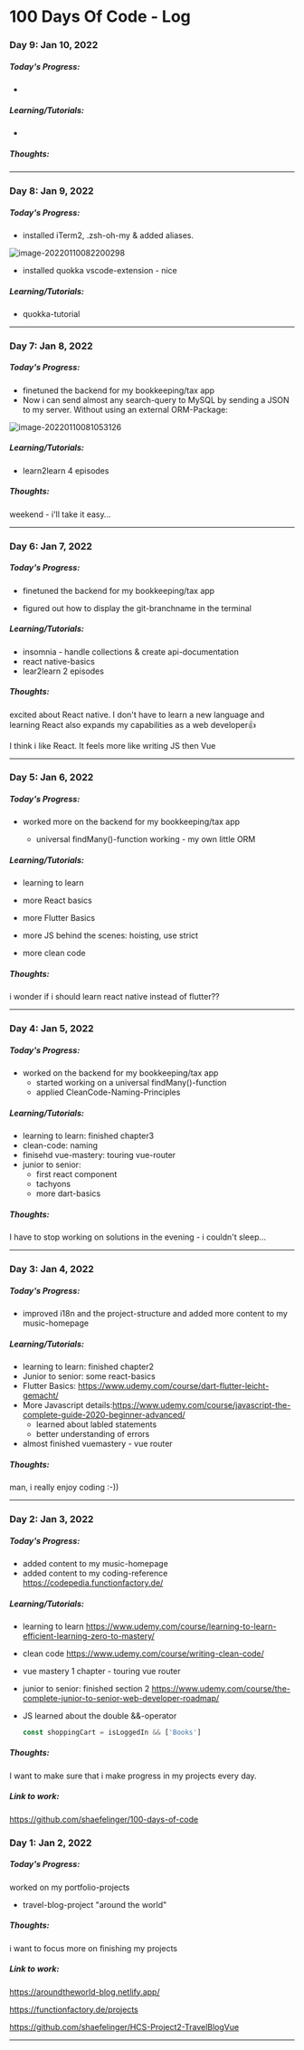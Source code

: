# 100 Days Of Code - Log

### Day 9: Jan 10, 2022

##### Today's Progress: 

- 

##### Learning/Tutorials:

- 

##### Thoughts:



------

### Day 8: Jan 9, 2022

##### Today's Progress: 

- installed iTerm2, .zsh-oh-my & added aliases. 

![image-20220110082200298](assets/image-20220110082200298.png)

- installed quokka vscode-extension - nice

##### Learning/Tutorials:

- quokka-tutorial

------

### Day 7: Jan 8, 2022

##### Today's Progress: 

- finetuned the backend for my bookkeeping/tax app 
- Now i can send almost any search-query to MySQL by sending a JSON to my server. Without using an external ORM-Package:

![image-20220110081053126](assets/image-20220110081053126.png)

##### Learning/Tutorials:

- learn2learn 4 episodes

##### Thoughts:

weekend - i'll take it easy…

------

### Day 6: Jan 7, 2022

##### Today's Progress: 

- finetuned the backend for my bookkeeping/tax app 

- figured out how to display the git-branchname in the terminal

  

##### Learning/Tutorials:

- insomnia - handle collections & create api-documentation
- react native-basics
- lear2learn 2 episodes

##### Thoughts:

excited about React native. I don't have to learn a new language and learning React also expands my capabilities as a web developer👍

I think i like React. It feels more like writing JS then Vue

------

### Day 5: Jan 6, 2022

##### Today's Progress: 

- worked more on the backend for my bookkeeping/tax app 

  - universal findMany()-function working - my own little ORM

    


##### Learning/Tutorials:

- learning to learn

- more React basics

- more Flutter Basics

- more JS behind the scenes: hoisting, use strict

- more clean code

  

##### Thoughts:

i wonder if i should learn react native instead of flutter??

------

### Day 4: Jan 5, 2022

##### Today's Progress: 

- worked on the backend for my bookkeeping/tax app 
  - started working on a universal findMany()-function
  - applied CleanCode-Naming-Principles 


##### Learning/Tutorials:

- learning to learn: finished chapter3
- clean-code: naming
- finisehd vue-mastery: touring vue-router
- junior to senior:
  - first react component
  - tachyons
  - more dart-basics

##### Thoughts:

I have to stop working on solutions in the evening  - i couldn't sleep...

------

### Day 3: Jan 4, 2022

##### Today's Progress: 

- improved i18n and the project-structure and added more content to my music-homepage 

##### Learning/Tutorials:

- learning to learn: finished chapter2
- Junior to senior: some react-basics
- Flutter Basics: https://www.udemy.com/course/dart-flutter-leicht-gemacht/
- More Javascript details:https://www.udemy.com/course/javascript-the-complete-guide-2020-beginner-advanced/
  - learned about labled statements
  - better understanding of errors
- almost finished vuemastery - vue router


##### Thoughts:

man, i really enjoy coding :-))

------

### Day 2: Jan 3, 2022

##### Today's Progress: 

- added content to my music-homepage 
- added content to my coding-reference https://codepedia.functionfactory.de/

##### Learning/Tutorials:

- learning to learn https://www.udemy.com/course/learning-to-learn-efficient-learning-zero-to-mastery/

- clean code https://www.udemy.com/course/writing-clean-code/

- vue mastery 1 chapter - touring vue router

- junior to senior: finished section 2 https://www.udemy.com/course/the-complete-junior-to-senior-web-developer-roadmap/

- JS learned about the double &&-operator

  ```js
  const shoppingCart = isLoggedIn && ['Books']
  ```

##### Thoughts:

I want to make sure that i make progress in my projects every day.

##### Link to work:

https://github.com/shaefelinger/100-days-of-code

### 

### Day 1: Jan 2, 2022

##### Today's Progress: 

worked on my portfolio-projects

- travel-blog-project "around the world"

##### Thoughts:

i want to focus more on finishing my projects

##### Link to work:

https://aroundtheworld-blog.netlify.app/

https://functionfactory.de/projects

https://github.com/shaefelinger/HCS-Project2-TravelBlogVue

------

### 
